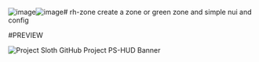 ![image](https://github.com/Redhooods/rh-zone/assets/109681451/84350084-72c8-4d6a-a79a-d45679a103a1)![image](https://github.com/Redhooods/rh-zone/assets/109681451/faa6b762-2831-4018-b321-28b6ff0fddb7)# rh-zone
create a zone or green zone and simple nui and config

#PREVIEW

![Project Sloth GitHub Project PS-HUD Banner](https://cdn.discordapp.com/attachments/1163460621304614961/1179812438686826556/image.png?ex=657b24f5&is=6568aff5&hm=6e3795b6fb6db713648b231b384b28d38f87de8403545c157d295ae8b9dc6200&)

